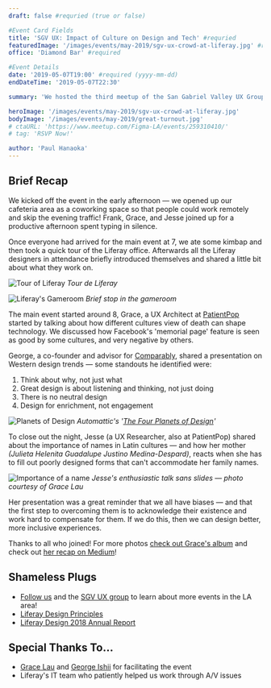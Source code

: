 ```yaml
---
draft: false #requried (true or false)

#Event Card Fields
title: 'SGV UX: Impact of Culture on Design and Tech' #requried
featuredImage: '/images/events/may-2019/sgv-ux-crowd-at-liferay.jpg' #requried
office: 'Diamond Bar' #required

#Event Details
date: '2019-05-07T19:00' #required (yyyy-mm-dd)
endDateTime: '2019-05-07T22:30'

summary: 'We hosted the third meetup of the San Gabriel Valley UX Group. We ate kimbap, toured the office, and had a great discussion about the impact of culture in design and tech.'

heroImage: '/images/events/may-2019/sgv-ux-crowd-at-liferay.jpg'
bodyImage: '/images/events/may-2019/great-turnout.jpg'
# ctaURL: 'https://www.meetup.com/Figma-LA/events/259310410/'
# tag: 'RSVP Now!'

author: 'Paul Hanaoka'
---
```


## Brief Recap

We kicked off the event in the early afternoon — we opened up our cafeteria area as a coworking space so that people could work remotely and skip the evening traffic! Frank, Grace, and Jesse joined up for a productive afternoon spent typing in silence.

Once everyone had arrived for the main event at 7, we ate some kimbap and then took a quick tour of the Liferay office. Afterwards all the Liferay designers in attendance briefly introduced themselves and shared a little bit about what they work on.

![Tour of Liferay](/images/events/may-2019/tour.jpg)
_Tour de Liferay_

![Liferay's Gameroom](/images/events/may-2019/gameroom.jpg)
_Brief stop in the gameroom_

<!--
![Great turnout!](/images/events/may-2019/great-turnout.jpg)
_Listening intently_ -->

The main event started around 8, Grace, a UX Architect at [PatientPop](https://www.patientpop.com/) started by talking about how different cultures view of death can shape technology. We discussed how Facebook's 'memorial page' feature is seen as good by some cultures, and very negative by others.

George, a co-founder and advisor for [Comparably](https://comparably.com), shared a presentation on Western design trends — some standouts he identified were:

1. Think about why, not just what
1. Great design is about listening and thinking, not just doing
1. There is no neutral design
1. Design for enrichment, not engagement

![Planets of Design](/images/events/may-2019/great-design.jpg)
_Automattic's '[The Four Planets of Design](https://automattic.design/2019/03/03/the-four-planets-of-design/)'_

To close out the night, Jesse (a UX Researcher, also at PatientPop) shared about the importance of names in Latin cultures — and how her mother _(Julieta Helenita Guadalupe Justino Medina-Despard)_, reacts when she has to fill out poorly designed forms that can't accommodate her family names.

![Importance of a name](/images/events/may-2019/jesse.jpg)
_Jesse's enthusiastic talk sans slides — photo courtesy of Grace Lau_

Her presentation was a great reminder that we all have biases — and that the first step to overcoming them is to acknowledge their existence and work hard to compensate for them. If we do this, then we can design better, more inclusive experiences.

Thanks to all who joined! For more photos [check out Grace's album](https://photos.app.goo.gl/yvGPVVSjN9KzLXZEA) and check out [her recap on Medium](https://medium.com/thesgvux-chronicles/telling-stories-about-the-impact-of-culture-on-design-and-tech-at-sgvux3-ceac63c4df4)!

## Shameless Plugs

-   [Follow us](https://twitter.com/liferaydesign) and the [SGV UX group](https://twitter.com/thesgvux) to learn about more events in the LA area!
-   [Liferay Design Principles](/principles)
-   [Liferay Design 2018 Annual Report](/2018)

## Special Thanks To...

-   [Grace Lau](https://twitter.com/lauggh) and [George Ishii](https://twitter.com/gishii) for facilitating the event
-   Liferay's IT team who patiently helped us work through A/V issues
